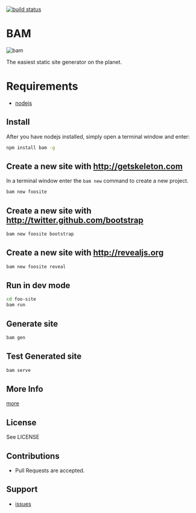 [![build status](https://secure.travis-ci.org/beautifulnode/bam.png)](http://travis-ci.org/beautifulnode/bam)
# BAM

![bam](http://bam.jpg.to)

The easiest static site generator on the planet.

# Requirements

* [nodejs](http://nodejs.org)

## Install

After you have nodejs installed, simply open a terminal window
and enter:

``` sh
npm install bam -g
```

## Create a new site with http://getskeleton.com

In a terminal window enter the `bam new` command to
create a new project.

``` sh
bam new foosite
```

## Create a new site with http://twitter.github.com/bootstrap

``` sh
bam new foosite bootstrap
```

## Create a new site with http://revealjs.org

``` sh
bam new foosite reveal
```


## Run in dev mode

``` sh
cd foo-site
bam run
```

## Generate site

``` sh
bam gen
```
## Test Generated site

``` sh
bam serve
```

## More Info

[more](http://github.com/beautifulnode/bam/wiki)

## License

See LICENSE

## Contributions

* Pull Requests are accepted.

## Support

* [issues](http://github.com/beautifulnode/bam/issues)

